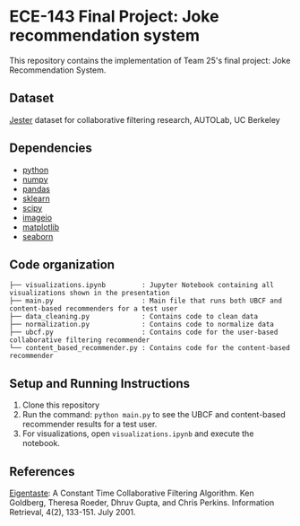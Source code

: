 # ECE-143 Final Project: Joke recommendation system

This repository contains the implementation of Team 25's final project: Joke Recommendation System. 

## Dataset 

[Jester](http://eigentaste.berkeley.edu/dataset/) dataset for collaborative filtering research, AUTOLab, UC Berkeley

## Dependencies

* [python](https://www.python.org/)
* [numpy](https://numpy.org/)
* [pandas](https://pandas.pydata.org/)
* [sklearn](https://scikit-learn.org/stable/)
* [scipy](https://www.scipy.org/)
* [imageio](https://pypi.org/project/imageio/) 
* [matplotlib](https://matplotlib.org/) 
* [seaborn](https://seaborn.pydata.org/)

## Code organization
```
├── visualizations.ipynb         : Jupyter Notebook containing all visualizations shown in the presentation 
├── main.py           	         : Main file that runs both UBCF and content-based recommenders for a test user 
├── data_cleaning.py             : Contains code to clean data
├── normalization.py             : Contains code to normalize data 
├── ubcf.py                      : Contains code for the user-based collaborative filtering recommender 
└── content_based_recommender.py : Contains code for the content-based recommender 
```

## Setup and Running Instructions

1. Clone this repository   
2. Run the command: `python main.py` to see the UBCF and content-based recommender results for a test user. 
3. For visualizations, open `visualizations.ipynb` and execute the notebook. 

## References 

[Eigentaste](https://goldberg.berkeley.edu/pubs/eigentaste.pdf): A Constant Time Collaborative Filtering Algorithm. Ken Goldberg, Theresa Roeder, Dhruv Gupta, and Chris Perkins. Information Retrieval, 4(2), 133-151. July 2001.